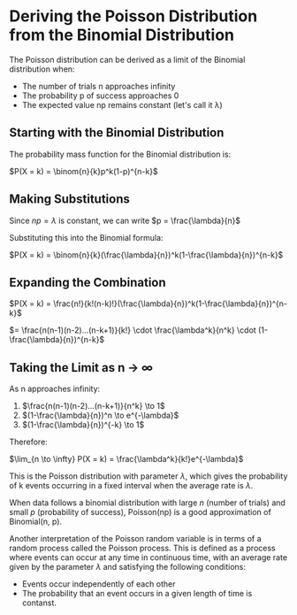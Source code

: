 # Deriving the Poisson Distribution from the Binomial Distribution

The Poisson distribution can be derived as a limit of the Binomial distribution when:
- The number of trials n approaches infinity
- The probability p of success approaches 0
- The expected value np remains constant (let's call it λ)

## Starting with the Binomial Distribution

The probability mass function for the Binomial distribution is:

$P(X = k) = \binom{n}{k}p^k(1-p)^{n-k}$

## Making Substitutions

Since $np = \lambda$ is constant, we can write $p = \frac{\lambda}{n}$

Substituting this into the Binomial formula:

$P(X = k) = \binom{n}{k}(\frac{\lambda}{n})^k(1-\frac{\lambda}{n})^{n-k}$

## Expanding the Combination

$P(X = k) = \frac{n!}{k!(n-k)!}(\frac{\lambda}{n})^k(1-\frac{\lambda}{n})^{n-k}$

$= \frac{n(n-1)(n-2)...(n-k+1)}{k!} \cdot \frac{\lambda^k}{n^k} \cdot (1-\frac{\lambda}{n})^{n-k}$

## Taking the Limit as n → ∞

As n approaches infinity:
1. $\frac{n(n-1)(n-2)...(n-k+1)}{n^k} \to 1$
2. $(1-\frac{\lambda}{n})^n \to e^{-\lambda}$
3. $(1-\frac{\lambda}{n})^{-k} \to 1$

Therefore:

$\lim_{n \to \infty} P(X = k) = \frac{\lambda^k}{k!}e^{-\lambda}$


This is the Poisson distribution with parameter $\lambda$, which gives the probability of k events occurring in a fixed interval when the average rate is $\lambda$.

When data follows a binomial distribution with large $n$ (number of trials) and small $p$ (probability of success), Poisson(np) is a good approximation of Binomial(n, p).

Another interpretation of the Poisson random variable is in terms of a random process called the Poisson process. This is defined as a process where events can occur at any time in continuous time, with an average rate given by the parameter $\lambda$ and satisfying the following conditions:

- Events occur independently of each other
- The probability that an event occurs in a given length of time is contanst.






